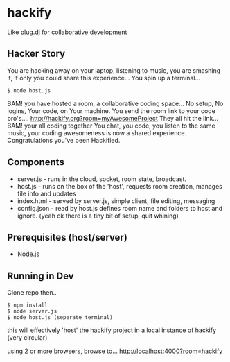 hackify
=======

Like plug.dj for collaborative development

## Hacker Story
You are hacking away on your laptop, listening to music, you are smashing it, if only you could share this experience...
You spin up a terminal... 
```
$ node host.js
```
BAM! you have hosted a room, a collaborative coding space... No setup, No logins, Your code, on Your machine.
You send the room link to your code bro's.... http://hackify.org?room=myAwesomeProject
They all hit the link... BAM! your all coding together
You chat, you code, you listen to the same music, your coding awesomeness is now a shared experience.
Congratulations you've been Hackified.

## Components
* server.js - runs in the cloud, socket, room state, broadcast.
* host.js - runs on the box of the 'host', requests room creation, manages file info and updates
* index.html - served by server.js, simple client, file editing, messaging
* config.json - read by host.js defines room name and folders to host and ignore. (yeah ok there is a tiny bit of setup, quit whining)

## Prerequisites (host/server)
* Node.js

## Running in Dev
Clone repo then..
```
$ npm install
$ node server.js
$ node host.js (seperate terminal)
```
this will effectively 'host' the hackify project in a local instance of hackify (very circular)

using 2 or more browsers, browse to... [http://localhost:4000?room=hackify](http://localhost:4000?room=hackify)


